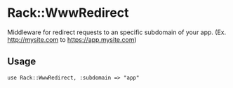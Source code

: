 Rack::WwwRedirect
=================

Middleware for redirect requests to an specific subdomain of your app. (Ex. http://mysite.com to https://app.mysite.com)

Usage
-------

    use Rack::WwwRedirect, :subdomain => "app"

